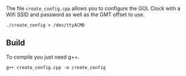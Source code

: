 The file `create_config.cpp` allows you to configure the GOL Clock with a Wifi SSID and password as well as the GMT offset to use.

    ./create_config > /dev/ttyACM0

## Build
To compile you just need g++.

    g++ create_config.cpp -o create_config
